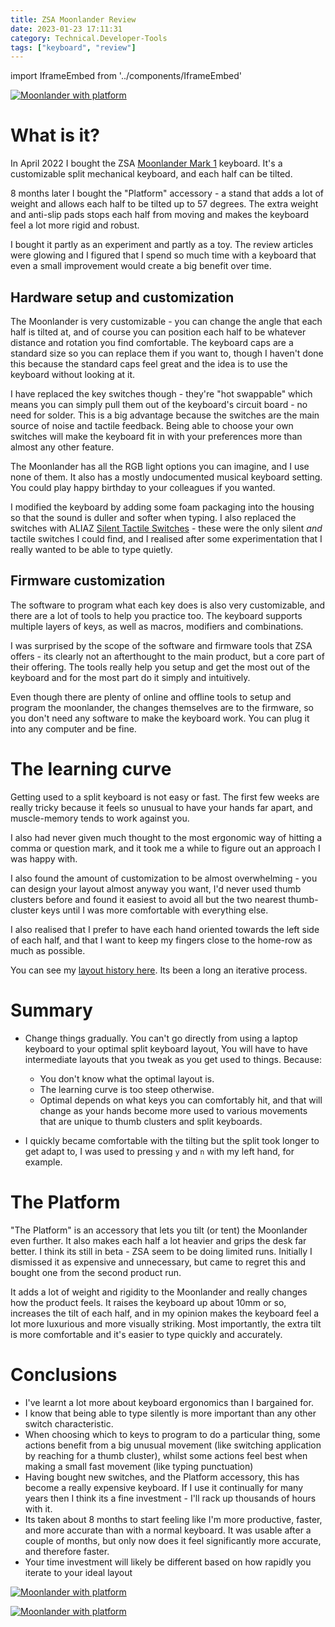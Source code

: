 ```yaml
---
title: ZSA Moonlander Review
date: 2023-01-23 17:11:31
category: Technical.Developer-Tools
tags: ["keyboard", "review"]
---
```


import IframeEmbed from '../components/IframeEmbed'

[![Moonlander with
platform](/static/images/keyboard/keyboard1.jpg)](/static/images/keyboard/keyboard1.jpg)

<IframeEmbed src='https://configure.zsa.io/embed/moonlander/layouts/Dnj6q/latest/0' />

<TOCInline toc={props.toc} exclude="Contents" toHeading={2} />

# What is it?

In April 2022 I bought the ZSA [Moonlander Mark 1](https://www.zsa.io/moonlander/) keyboard. It's a
customizable split mechanical keyboard, and each half can be tilted.

8 months later I bought the "Platform" accessory - a stand that adds a lot of weight and allows each
half to be tilted up to 57 degrees. The extra weight and anti-slip pads stops each half from moving
and makes the keyboard feel a lot more rigid and robust.

I bought it partly as an experiment and partly as a toy. The review articles were glowing and I
figured that I spend so much time with a keyboard that even a small improvement would create a big
benefit over time.

## Hardware setup and customization

The Moonlander is very customizable - you can change the angle that each half is tilted at, and of
course you can position each half to be whatever distance and rotation you find comfortable. The
keyboard caps are a standard size so you can replace them if you want to, though I haven't done this
because the standard caps feel great and the idea is to use the keyboard without looking at it.

I have replaced the key switches though - they're "hot swappable" which means you can simply pull
them out of the keyboard's circuit board - no need for solder. This is a big advantage because the
switches are the main source of noise and tactile feedback. Being able to choose your own switches
will make the keyboard fit in with your preferences more than almost any other feature.

The Moonlander has all the RGB light options you can imagine, and I use none of them. It also has a
mostly undocumented musical keyboard setting. You could play happy birthday to your colleagues if
you wanted.

I modified the keyboard by adding some foam packaging into the housing so that the sound is duller
and softer when typing. I also replaced the switches with ALIAZ
[Silent Tactile Switches](https://kbdfans.com/products/pre-orderaliaz-silent-switch-tactile) - these
were the only silent _and_ tactile switches I could find, and I realised after some experimentation
that I really wanted to be able to type quietly.

## Firmware customization

The software to program what each key does is also very customizable, and there are a lot of tools
to help you practice too. The keyboard supports multiple layers of keys, as well as macros,
modifiers and combinations.

I was surprised by the scope of the software and firmware tools that ZSA offers - its clearly not an
afterthought to the main product, but a core part of their offering. The tools really help you setup
and get the most out of the keyboard and for the most part do it simply and intuitively.

Even though there are plenty of online and offline tools to setup and program the moonlander, the
changes themselves are to the firmware, so you don't need any software to make the keyboard work.
You can plug it into any computer and be fine.

# The learning curve

Getting used to a split keyboard is not easy or fast. The first few weeks are really tricky because
it feels so unusual to have your hands far apart, and muscle-memory tends to work against you.

I also had never given much thought to the most ergonomic way of hitting a comma or question mark,
and it took me a while to figure out an approach I was happy with.

I also found the amount of customization to be almost overwhelming - you can design your layout
almost anyway you want, I'd never used thumb clusters before and found it easiest to avoid all but
the two nearest thumb-cluster keys until I was more comfortable with everything else.

I also realised that I prefer to have each hand oriented towards the left side of each half, and
that I want to keep my fingers close to the home-row as much as possible.

You can see my [layout history here](https://configure.zsa.io/my_layout/view/Dnj6q). Its been a long
an iterative process.

# Summary

- Change things gradually. You can't go directly from using a laptop keyboard to your optimal split
  keyboard layout, You will have to have intermediate layouts that you tweak as you get used to
  things. Because:

  - You don't know what the optimal layout is.
  - The learning curve is too steep otherwise.
  - Optimal depends on what keys you can comfortably hit, and that will change as your hands become
    more used to various movements that are unique to thumb clusters and split keyboards.

- I quickly became comfortable with the tilting but the split took longer to get adapt to, I
  was used to pressing `y` and `n` with my left hand, for example.

# The Platform

"The Platform" is an accessory that lets you tilt (or tent) the Moonlander even further. It also
makes each half a lot heavier and grips the desk far better. I think its still in beta - ZSA seem to
be doing limited runs. Initially I dismissed it as expensive and unnecessary, but came to regret
this and bought one from the second product run.

It adds a lot of weight and rigidity to the Moonlander and really changes how the product feels. It
raises the keyboard up about 10mm or so, increases the tilt of each half, and in my opinion makes
the keyboard feel a lot more luxurious and more visually striking. Most importantly, the extra tilt
is more comfortable and it's easier to type quickly and accurately.

# Conclusions

- I've learnt a lot more about keyboard ergonomics than I bargained for.
- I know that being able to type silently is more important than any other switch characteristic.
- When choosing which to keys to program to do a particular thing, some actions benefit from a big
  unusual movement (like switching application by reaching for a thumb cluster), whilst some actions
  feel best when making a small fast movement (like typing punctuation)
- Having bought new switches, and the Platform accessory, this has become a really expensive
  keyboard. If I use it continually for many years then I think its a fine investment - I'll rack up
  thousands of hours with it.
- Its taken about 8 months to start feeling like I'm more productive, faster, and more accurate than
  with a normal keyboard. It was usable after a couple of months, but only now does it feel
  significantly more accurate, and therefore faster.
- Your time investment will likely be different based on how rapidly you iterate to your ideal
  layout

[![Moonlander with
platform](/static/images/keyboard/keyboard2.jpg)](/static/images/keyboard/keyboard2.jpg)

[![Moonlander with
platform](/static/images/keyboard/keyboard3.jpg)](/static/images/keyboard/keyboard3.jpg)
